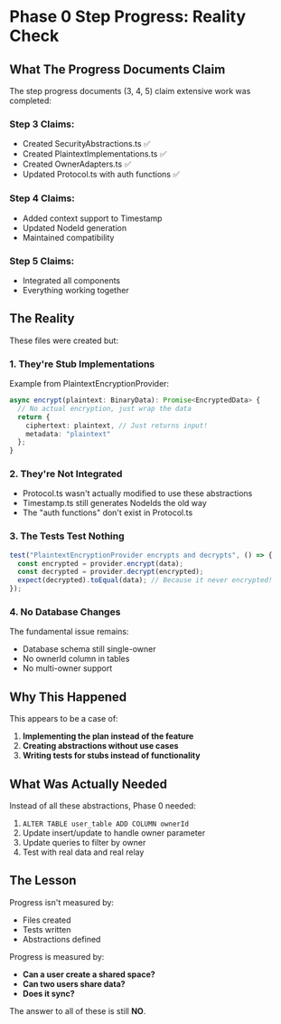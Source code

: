 # Phase 0 Step Progress: Reality Check

## What The Progress Documents Claim

The step progress documents (3, 4, 5) claim extensive work was completed:

### Step 3 Claims:
- Created SecurityAbstractions.ts ✅
- Created PlaintextImplementations.ts ✅  
- Created OwnerAdapters.ts ✅
- Updated Protocol.ts with auth functions ✅

### Step 4 Claims:
- Added context support to Timestamp
- Updated NodeId generation
- Maintained compatibility

### Step 5 Claims:
- Integrated all components
- Everything working together

## The Reality

These files were created but:

### 1. They're Stub Implementations
Example from PlaintextEncryptionProvider:
```typescript
async encrypt(plaintext: BinaryData): Promise<EncryptedData> {
  // No actual encryption, just wrap the data
  return {
    ciphertext: plaintext, // Just returns input!
    metadata: "plaintext"
  };
}
```

### 2. They're Not Integrated
- Protocol.ts wasn't actually modified to use these abstractions
- Timestamp.ts still generates NodeIds the old way
- The "auth functions" don't exist in Protocol.ts

### 3. The Tests Test Nothing
```typescript
test("PlaintextEncryptionProvider encrypts and decrypts", () => {
  const encrypted = provider.encrypt(data);
  const decrypted = provider.decrypt(encrypted);
  expect(decrypted).toEqual(data); // Because it never encrypted!
});
```

### 4. No Database Changes
The fundamental issue remains:
- Database schema still single-owner
- No ownerId column in tables
- No multi-owner support

## Why This Happened

This appears to be a case of:
1. **Implementing the plan instead of the feature**
2. **Creating abstractions without use cases**
3. **Writing tests for stubs instead of functionality**

## What Was Actually Needed

Instead of all these abstractions, Phase 0 needed:
1. `ALTER TABLE user_table ADD COLUMN ownerId`
2. Update insert/update to handle owner parameter
3. Update queries to filter by owner
4. Test with real data and real relay

## The Lesson

Progress isn't measured by:
- Files created
- Tests written
- Abstractions defined

Progress is measured by:
- **Can a user create a shared space?**
- **Can two users share data?**
- **Does it sync?**

The answer to all of these is still **NO**.